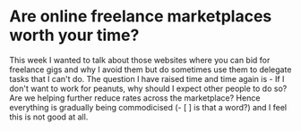 # Are online freelance marketplaces worth your time?

This week I wanted to talk about those websites where you can bid for freelance gigs and why I avoid them but do sometimes use them to delegate tasks that I can't do. The question I have raised time and time again is - If I don't want to work for peanuts, why should I expect other people to do so? Are we helping further reduce rates across the marketplace? Hence everything is gradually being commodicised (- [ ] is that a word?) and I feel this is not good at all.